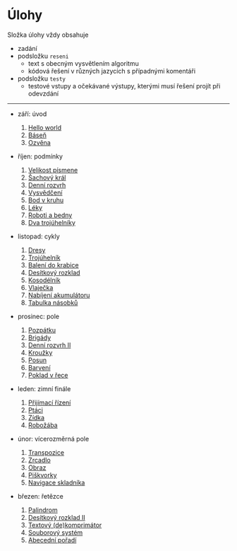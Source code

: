 # Úlohy

Složka úlohy vždy obsahuje

- zadání
- podsložku `reseni`
    - text s obecným vysvětlením algoritmu
    - kódová řešení v různých jazycích s případnými komentáři
- podsložku `testy`
    - testové vstupy a očekávané výstupy, kterými musí řešení projít při odevzdání

---

- září: úvod
    1. [Hello world](01-hello-world)
    2. [Báseň](02-basen)
    3. [Ozvěna](03-ozvena)

- říjen: podmínky
    1. [Velikost písmene](04-velikost-pismene)
    2. [Šachový král](05-sachovy-kral)
    3. [Denní rozvrh](06-denni-rozvrh)
    4. [Vysvědčení](07-vysvedceni)
    5. [Bod v kruhu](08-bod-v-kruhu)
    6. [Léky](09-leky)
    7. [Roboti a bedny](10-roboti-a-bedny)
    8. [Dva trojúhelníky](11-dva-trojuhelniky)

- listopad: cykly
    1. [Dresy](12-dresy)
    2. [Trojúhelník](13-trojuhelnik)
    3. [Balení do krabice](14-baleni-do-krabice)
    4. [Desítkový rozklad](15-desitkovy-rozklad)
    5. [Kosodélník](16-kosodelnik)
    6. [Vlaječka](17-vlajecka)
    7. [Nabíjení akumulátoru](18-nabijeni-akumulatoru)
    8. [Tabulka násobků](19-tabulka-nasobku)

- prosinec: pole
    1. [Pozpátku](20-pozpatku)
    2. [Brigády](21-brigady)
    3. [Denní rozvrh II](22-denni-rozvrh-ii)
    4. [Kroužky](23-krouzky)
    5. [Posun](24-posun)
    6. [Barvení](25-barveni)
    7. [Poklad v řece](26-poklad-v-rece)

- leden: zimní finále
    1. [Přijímací řízení](27-prijimaci-rizeni)
    2. [Ptáci](28-ptaci)
    3. [Zídka](29-zidka)
    4. [Robožába](30-robozaba)

- únor: vícerozměrná pole
    1. [Transpozice](31-transpozice)
    2. [Zrcadlo](32-zrcadlo)
    3. [Obraz](33-obraz)
    4. [Piškvorky](34-piskvorky)
    5. [Navigace skladníka](35-navigace-skladnika)

- březen: řetězce
    1. [Palindrom](36-palindrom)
    2. [Desítkový rozklad II](37-desitkovy-rozklad-ii)
    3. [Textový (de)komprimátor](38-textovy-dekomprimator)
    4. [Souborový systém](39-souborovy-system)
    5. [Abecední pořadí](40-abecedni-poradi)
